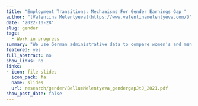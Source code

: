 ```yaml
---
title: "Employment Transitions: Mechanisms For Gender Earnings Gap "
author: "[Valentina Melentyeva](https://www.valentinamelentyeva.com/)"
date: '2022-10-28'
slug: gender
tags:
  - Work in progress
summary: "We use German administrative data to compare women's and men's career choices and labor income profiles over their working lives. We find a significant and robust gender gap in job-to-job transitions. When working full-time, women are less likely than men to transition from one employer to another. The first finding is that while commuting preferences and sector selection do not explain this gap, the birth event largely explains it. Second, we want to quantify the consequences of the gender gap in job-to-job transitions for the gender earnings gap. If full-time job-to-job transitions increase wage growth, this phenomenon most likely contributes to the well-documented child penalty."
featured: yes
full_abstract: no
show_links: no
links:
- icon: file-slides
  icon_pack: fa
  name: slides
  url: research/gender/BellueMelentyeva_gendergapJtJ_2021.pdf
show_post_date: false
---
```

